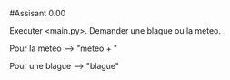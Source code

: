 #Assisant 0.00

Executer <main.py>.
Demander une blague ou la meteo.

Pour la meteo --> "meteo + <nom de la ville>"

Pour une blague --> "blague"
